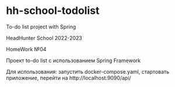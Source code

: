 # hh-school-todolist
To-do list project with Spring

HeadHunter School 2022-2023

HomeWork №04

Проект to-do list с использованием Spring Framework

Для использования: запустить docker-compose.yaml, стартовать приложение, перейти на http://localhost:9090/api/